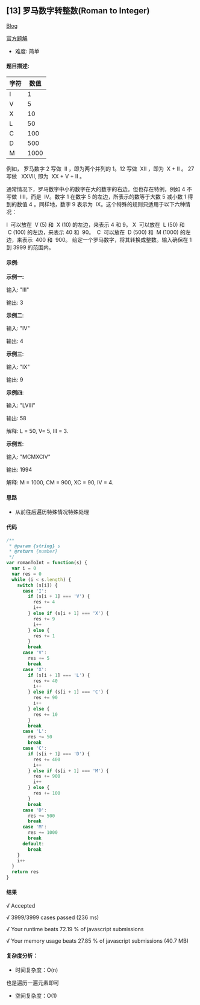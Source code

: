 ## [13] 罗马数字转整数(Roman to Integer)

[Blog](https://blog.lailailee.com/2019/09/22/2019-09-22-%E7%AE%97%E6%B3%95-[13]%20%E7%BD%97%E9%A9%AC%E6%95%B0%E5%AD%97%E8%BD%AC%E6%95%B4%E6%95%B0/)

[官方题解](https://leetcode-cn.com/problems/roman-to-integer/solution/)

- 难度: 简单

#### 题目描述:

| 字符 | 数值 |
| ---- | ---- |
| I    | 1    |
| V    | 5    |
| X    | 10   |
| L    | 50   |
| C    | 100  |
| D    | 500  |
| M    | 1000 |

例如， 罗马数字 2 写做  II ，即为两个并列的 1。12 写做  XII ，即为  X + II 。 27 写做   XXVII, 即为  XX + V + II 。

通常情况下，罗马数字中小的数字在大的数字的右边。但也存在特例，例如 4 不写做  IIII，而是  IV。数字 1 在数字 5 的左边，所表示的数等于大数 5 减小数 1 得到的数值 4 。同样地，数字 9 表示为  IX。这个特殊的规则只适用于以下六种情况：

I  可以放在  V (5) 和  X (10) 的左边，来表示 4 和 9。
X  可以放在  L (50) 和  C (100) 的左边，来表示 40 和  90。 
C  可以放在  D (500) 和  M (1000) 的左边，来表示  400 和  900。
给定一个罗马数字，将其转换成整数。输入确保在 1  到 3999 的范围内。

#### 示例:

**示例一:**

输入: "III"

输出: 3

**示例二**:

输入: "IV"

输出: 4

**示例三**:

输入: "IX"

输出: 9

**示例四**:

输入: "LVIII"

输出: 58

解释: L = 50, V= 5, III = 3.

**示例五**:

输入: "MCMXCIV"

输出: 1994

解释: M = 1000, CM = 900, XC = 90, IV = 4.

#### 思路

- 从前往后遍历特殊情况特殊处理

#### 代码

```javascript
/**
 * @param {string} s
 * @return {number}
 */
var romanToInt = function(s) {
  var i = 0
  var res = 0
  while (i < s.length) {
    switch (s[i]) {
      case 'I':
        if (s[i + 1] === 'V') {
          res += 4
          i++
        } else if (s[i + 1] === 'X') {
          res += 9
          i++
        } else {
          res += 1
        }
        break
      case 'V':
        res += 5
        break
      case 'X':
        if (s[i + 1] === 'L') {
          res += 40
          i++
        } else if (s[i + 1] === 'C') {
          res += 90
          i++
        } else {
          res += 10
        }
        break
      case 'L':
        res += 50
        break
      case 'C':
        if (s[i + 1] === 'D') {
          res += 400
          i++
        } else if (s[i + 1] === 'M') {
          res += 900
          i++
        } else {
          res += 100
        }
        break
      case 'D':
        res += 500
        break
      case 'M':
        res += 1000
        break
      default:
        break
    }
    i++
  }
  return res
}
```

#### 结果

√ Accepted

√ 3999/3999 cases passed (236 ms)

√ Your runtime beats 72.19 % of javascript submissions

√ Your memory usage beats 27.85 % of javascript submissions (40.7 MB)

#### 复杂度分析：

- 时间复杂度：O(n)

也是遍历一遍元素即可

- 空间复杂度：O(1)
